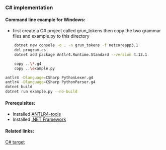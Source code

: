 ### C# implementation

#### Command line example for Windows:
- first create a C# project called grun_tokens then copy the two grammar files and example.py to this directory
```bash
    dotnet new console -o . -n grun_tokens -f netcoreapp3.1
    del program.cs
    dotnet add package Antlr4.Runtime.Standard --version 4.13.1
```

```bash
    copy ..\*.g4
    copy ..\example.py
```

```bash
antlr4 -Dlanguage=CSharp PythonLexer.g4
antlr4 -Dlanguage=CSharp PythonParser.g4
dotnet build
dotnet run example.py --no-build
```


#### Prerequisites:
- Installed [ANTLR4-tools](https://github.com/antlr/antlr4/blob/master/doc/getting-started.md#getting-started-the-easy-way-using-antlr4-tools)
- Installed [.NET Framework](https://dotnet.microsoft.com/en-us/download/dotnet-framework)


#### Related links:
[C# target](https://github.com/antlr/antlr4/blob/dev/doc/csharp-target.md)
